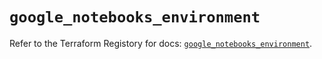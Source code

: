# `google_notebooks_environment`

Refer to the Terraform Registory for docs: [`google_notebooks_environment`](https://registry.terraform.io/providers/hashicorp/google-beta/4.65.0/docs/resources/google_notebooks_environment).
